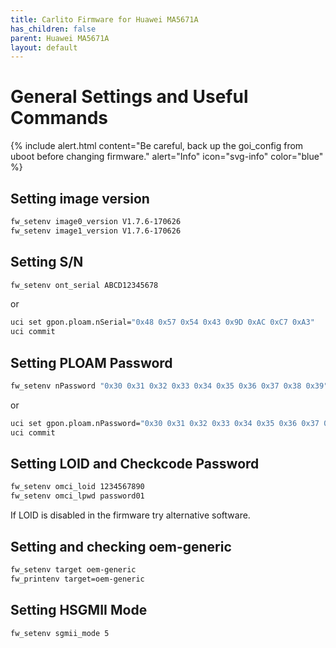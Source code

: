 ```yaml
---
title: Carlito Firmware for Huawei MA5671A
has_children: false
parent: Huawei MA5671A
layout: default
---
```


# General Settings and Useful Commands

{% include alert.html content="Be careful, back up the goi_config from uboot before changing firmware." alert="Info" icon="svg-info" color="blue" %}

## Setting image version
```sh
fw_setenv image0_version V1.7.6-170626
fw_setenv image1_version V1.7.6-170626
```

## Setting S/N
```sh
fw_setenv ont_serial ABCD12345678
```
or
```sh
uci set gpon.ploam.nSerial="0x48 0x57 0x54 0x43 0x9D 0xAC 0xC7 0xA3"
uci commit 
```

## Setting PLOAM Password
```sh
fw_setenv nPassword "0x30 0x31 0x32 0x33 0x34 0x35 0x36 0x37 0x38 0x39"
```
or
```sh
uci set gpon.ploam.nPassword="0x30 0x31 0x32 0x33 0x34 0x35 0x36 0x37 0x38 0x39"
uci commit 
```

## Setting LOID and Checkcode Password
```sh
fw_setenv omci_loid 1234567890
fw_setenv omci_lpwd password01
```
If LOID is disabled in the firmware try alternative software.

## Setting and checking oem-generic
```sh
fw_setenv target oem-generic
fw_printenv target=oem-generic
```

## Setting HSGMII Mode
```sh
fw_setenv sgmii_mode 5
```